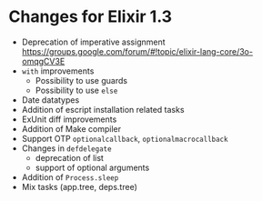 # Changes for Elixir 1.3

* Deprecation of imperative assignment
  https://groups.google.com/forum/#!topic/elixir-lang-core/3o-omqgCV3E
* `with` improvements
  * Possibility to use guards
  * Possibility to use `else`
* Date datatypes  
* Addition of escript installation related tasks
* ExUnit diff improvements
* Addition of Make compiler
* Support OTP `optionalcallback`, `optionalmacrocallback`
* Changes in `defdelegate`
  * deprecation of list
  * support of optional arguments
* Addition of `Process.sleep`
* Mix tasks (app.tree, deps.tree)
